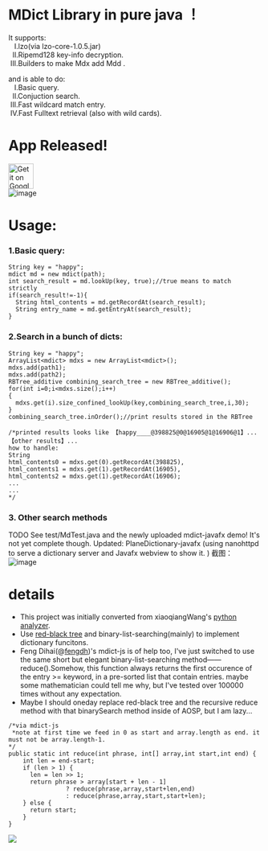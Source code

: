 # MDict Library in pure java ！
It supports:  
&nbsp;&nbsp;&nbsp;I.lzo(via lzo-core-1.0.5.jar)  
&nbsp;&nbsp;II.Ripemd128 key-info decryption.  
&nbsp;III.Builders to make Mdx add Mdd .  

and is able to do:  
&nbsp;&nbsp;&nbsp;I.Basic query.  
&nbsp;&nbsp;II.Conjuction search.  
&nbsp;III.Fast wildcard match entry.  
&nbsp;IV.Fast Fulltext retrieval (also with wild cards).  

# App Released!    
<a href="https://play.google.com/store/apps/details?id=com.knziha"><img alt="Get it on Google Play" src="https://play.google.com/intl/en_us/badges/images/generic/en-play-badge.png" height="50px"/></a>  
![image](https://lh3.googleusercontent.com/gCP2nSx3V5MCksPy6NPj1MrFhCJm1GHfpMXm4lDkz3TUnNyJoJRGGdhy7Odec7nAfoyX=w1440-h620-rw)  

# Usage:
### 1.Basic query:
```
String key = "happy";
mdict md = new mdict(path);
int search_result = md.lookUp(key, true);//true means to match strictly  
if(search_result!=-1){
  String html_contents = md.getRecordAt(search_result);
  String entry_name = md.getEntryAt(search_result);
}
```
### 2.Search in a bunch of dicts:
```
String key = "happy";
ArrayList<mdict> mdxs = new ArrayList<mdict>();
mdxs.add(path1);
mdxs.add(path2);
RBTree_additive combining_search_tree = new RBTree_additive();
for(int i=0;i<mdxs.size();i++)
{
  mdxs.get(i).size_confined_lookUp(key,combining_search_tree,i,30);
}  	
combining_search_tree.inOrder();//print results stored in the RBTree

/*printed results looks like 【happy____@398825@0@16905@1@16906@1】...【other results】...
how to handle:
String 
html_contents0 = mdxs.get(0).getRecordAt(398825),
html_contents1 = mdxs.get(1).getRecordAt(16905),
html_contents2 = mdxs.get(1).getRecordAt(16906);
...  
...
*/
```

### 3. Other search methods
TODO See test/MdTest.java and the newly uploaded mdict-javafx demo! It's not yet complete though.
Updated: PlaneDictionary-javafx (using nanohttpd to serve a dictionary server and Javafx webview to show it. )
截图：
![image](https://github.com/KnIfER/tuChuang/raw/master/javaFx_PDPC_α.png)  


# details
* This project was initially converted from xiaoqiangWang's [python analyzer](https://bitbucket.org/xwang/mdict-analysis). 
* Use [red-black tree](http://www.cnblogs.com/skywang12345/p/3245399.html) and binary-list-searching(mainly) to implement dictionary funcitons.  
* Feng Dihai(@[fengdh](https://github.com/fengdh/mdict-js))'s mdict-js is of help too, I've just switched to use the same short but elegant binary-list-searching method——reduce().Somehow, this function always returns the first occurence of the entry >= keyword, in a pre-sorted list that contain entries. maybe some mathematician could tell me why, but I've tested over 100000 times without any expectation.
* Maybe I should oneday replace red-black tree and the recursive reduce method with that binarySearch method inside of AOSP, but I am lazy... 
```
/*via mdict-js
 *note at first time we feed in 0 as start and array.length as end. it must not be array.length-1. 
*/
public static int reduce(int phrase, int[] array,int start,int end) {
	int len = end-start;
	if (len > 1) {
	  len = len >> 1;
	  return phrase > array[start + len - 1]
				? reduce(phrase,array,start+len,end)
				: reduce(phrase,array,start,start+len);
	} else {
	  return start;
	}
}
```
	

<img src="https://github.com/KnIfER/mdict-parsr-java/raw/master/doc/MDX.svg">
